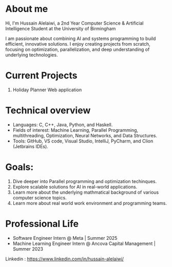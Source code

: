 # About me
Hi, I'm Hussain Alelaiwi, a 2nd Year Computer Science & Artificial Intelligence Student at the University of Birmingham

I am passionate about combining AI and systems programming to build efficient, innovative solutions. I enjoy creating projects from scratch, focusing on optimization, parallelization, and deep understanding of underlying technologies.

# Current Projects

1. Holiday Planner Web application 

# Technical overview

- Languages: C, C++, Java, Python, and Haskell.
- Fields of interest: Machine Learning, Parallel Programming, multithreading, Optimization, Neural Networks, and Data Structures.
- Tools: GitHub, VS code, Visual Studio, IntelliJ, PyCharm, and Clion (Jetbrains IDEs). 

# Goals:
1. Dive deeper into Parallel programming and optimization techinques.
2. Explore scalable solutions for AI in real-world applications.
3. Learn more about the underlying mathmatical background of various computer science topics.
4. Learn more about real world work environment and programming teams.

# Professional Life
- Software Engineer Intern @ Meta | Summer 2025
- Machine Learning Engineer Intern @ Ancova Capital Management | Summer 2023
  
Linkedin : https://www.linkedin.com/in/hussain-alelaiwi/
